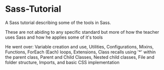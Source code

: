 # Sass-Tutorial
A Sass tutorial describing some of the tools in Sass.

These are not abiding to any specific standard but more of how the teacher uses Sass and how he applies some of it's tools

He went over:
Variable creation and use,
Utilities,
Configurations,
Mixins,
Functions,
ForEach (Each) loops,
Extensions,
Class recalls using '*' within the parent class,
Parent and Child Classes,
Nested child classes,
File and folder structure,
Imports,
and basic CSS implementation
